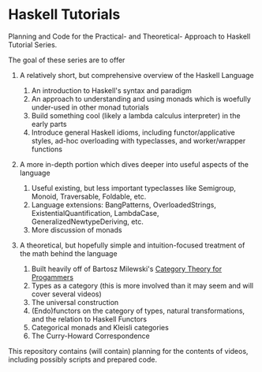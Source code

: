 # Haskell Tutorials
Planning and Code for the Practical- and Theoretical- Approach to Haskell Tutorial Series.

The goal of these series are to offer
1) A relatively short, but comprehensive overview of the Haskell Language
    1) An introduction to Haskell's syntax and paradigm
    2) An approach to understanding and using monads which is woefully under-used in other monad tutorials
    3) Build something cool (likely a lambda calculus interpreter) in the early parts
    4) Introduce general Haskell idioms, including functor/applicative styles, ad-hoc overloading with typeclasses, and worker/wrapper functions
2) A more in-depth portion which dives deeper into useful aspects of the language
    1) Useful existing, but less important typeclasses like Semigroup, Monoid, Traversable, Foldable, etc.
    2) Language extensions: BangPatterns, OverloadedStrings, ExistentialQuantification, LambdaCase, GeneralizedNewtypeDeriving, etc.
    3) More discussion of monads

3) A theoretical, but hopefully simple and intuition-focused treatment of the math behind the language
    1) Built heavily off of Bartosz Milewski's [Category Theory for Progammers](https://bartoszmilewski.com/2014/10/28/category-theory-for-programmers-the-preface/)
    2) Types as a category (this is more involved than it may seem and will cover several videos)
    3) The universal construction
    4) (Endo)functors on the category of types, natural transformations, and the relation to Haskell Functors
    5) Categorical monads and Kleisli categories
    6) The Curry-Howard Correspondence
  
This repository contains (will contain) planning for the contents of videos, including possibly scripts and prepared code.
